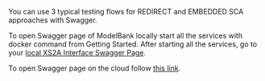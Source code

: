 You can use 3 typical testing flows for REDIRECT and EMBEDDED SCA approaches with Swagger.

To open Swagger page of ModelBank locally start all the services with docker command from Getting Started. After starting all the services, go to your [local XS2A Interface Swagger Page](http://localhost:8089/swagger-ui.html).

To open Swagger page on the cloud follow [this link](https://demo-dynamicsandbox-xs2a.cloud.adorsys.de/).
